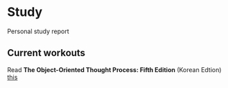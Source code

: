 # Study

Personal study report

## Current workouts

Read **The Object-Oriented Thought Process: Fifth Edition** (Korean Edtion) [this](https://www.aladin.co.kr/shop/wproduct.aspx?ItemId=258602527)
